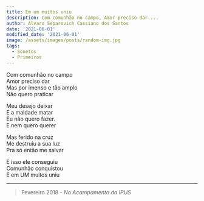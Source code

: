 ```yaml
---
title: Em um muitos uniu
description: Com comunhão no campo, Amor preciso dar....
author: Alvaro Separovich Cassiano dos Santos
date: '2021-06-01'
modified_date: '2021-06-01'
image: /assets/images/posts/random-img.jpg
tags:
  - Sonetos
  - Primeiros
---
```

Com comunhão no campo  
Amor preciso dar  
Mas por imenso e tão amplo  
Não quero praticar  

Meu desejo deixar  
E a maldade matar  
Eu não quero fazer.  
E nem quero querer  

Mas ferido na cruz  
Me destruiu a sua luz  
Pra só então me salvar  

E isso ele conseguiu  
Comunhão conquistou  
E em UM muitos uniu  

______

> Fevereiro 2018 - *No Acampamento da IPUS*